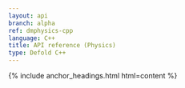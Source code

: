 ```yaml
---
layout: api
branch: alpha
ref: dmphysics-cpp
language: C++
title: API reference (Physics)
type: Defold C++
---
```

{% include anchor_headings.html html=content %}